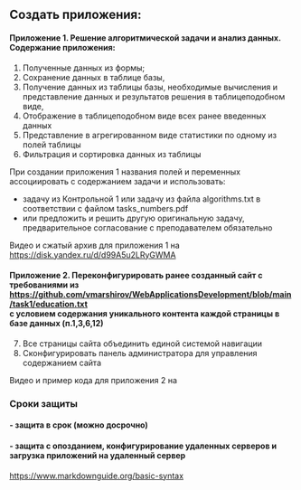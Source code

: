 ## Создать приложения:

#### Приложение 1. Решение алгоритмической задачи и анализ данных. Содержание приложения: 
1. Полученные данных из формы; 
2. Cохранение данных в таблице базы, 
3. Получение данных из таблицы базы,   необходимые вычисления и представление данных  и результатов решения в таблицеподобном виде,
4. Отображение в таблицеподобном виде всех ранее введенных данных 
5. Представление в агрегированном виде статистики  по одному из полей таблицы
6. Фильтрация и сортировка данных из таблицы  
 
При создании приложения 1 названия полей и переменных ассоциировать с содержанием задачи и  использовать:
- задачу  из Контрольной 1 или задачу из  файла algorithms.txt  в соответствии с файлом  tasks_numbers.pdf
- или предложить  и решить другую оригинальную задачу, предварительное  согласование с преподавателем обязательно  

Видео и сжатый архив  для приложения 1  на  https://disk.yandex.ru/d/d99A5u2LRyGWMA




#### Приложение 2. Переконфигурировать ранее созданный сайт с требованиями из https://github.com/vmarshirov/WebApplicationsDevelopment/blob/main/task1/education.txt <br>с условием содержания  уникального контента каждой страницы в базе данных (п.1,3,6,12) 

7. Все страницы сайта объединить единой системой навигации
8. Сконфигурировать панель администратора для управления содержанием сайта

Видео и пример кода для приложения 2 на 



### Сроки защиты
####  - защита в срок (можно досрочно)
####  - защита  с опозданием,  конфигурирование удаленных  серверов и загрузка приложений на удаленный сервер 

 
https://www.markdownguide.org/basic-syntax
